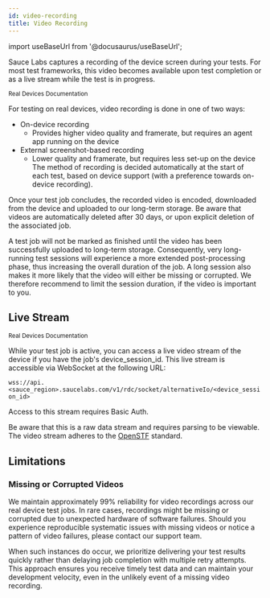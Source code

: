 ```yaml
---
id: video-recording
title: Video Recording
---
```


import useBaseUrl from '@docusaurus/useBaseUrl';

Sauce Labs captures a recording of the device screen during your tests. For most test frameworks, this video becomes available upon test completion or as a live stream while the test is in progress.

<p><small><span className="sauceGreen">Real Devices Documentation</span></small></p>

For testing on real devices, video recording is done in one of two ways:
- On-device recording
  - Provides higher video quality and framerate, but requires an agent app running on the device
- External screenshot-based recording
  - Lower quality and framerate, but requires less set-up on the device
The method of recording is decided automatically at the start of each test, based on device support (with a preference towards on-device recording).

Once your test job concludes, the recorded video is encoded, downloaded from the device and uploaded to our long-term storage. Be aware that videos are automatically deleted after 30 days, or upon explicit deletion of the associated job.

A test job will not be marked as finished until the video has been successfully uploaded to long-term storage. Consequently, very long-running test sessions will experience a more extended post-processing phase, thus increasing the overall duration of the job. A long session also makes it more likely that the video will either be missing or corrupted. We therefore recommend to limit the session duration, if the video is important to you.

## Live Stream

<p><small><span className="sauceGreen">Real Devices Documentation</span></small></p>

While your test job is active, you can access a live video stream of the device if you have the job's device_session_id. This live stream is accessible via WebSocket at the following URL:

`wss://api.<sauce_region>.saucelabs.com/v1/rdc/socket/alternativeIo/<device_session_id>`

Access to this stream requires Basic Auth.

Be aware that this is a raw data stream and requires parsing to be viewable. The video stream adheres to the [OpenSTF](https://github.com/openstf/stf) standard.


## Limitations

### Missing or Corrupted Videos

We maintain approximately 99% reliability for video recordings across our real device test jobs. In rare cases, recordings might be missing or corrupted due to unexpected hardware of software failures. Should you experience reproducible systematic issues with missing videos or notice a pattern of video failures, please contact our support team.

When such instances do occur, we prioritize delivering your test results quickly rather than delaying job completion with multiple retry attempts. This approach ensures you receive timely test data and can maintain your development velocity, even in the unlikely event of a missing video recording.